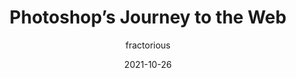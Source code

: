 ---
author: fractorious
date: 2021-10-26
publisher: chromiumdev
tags:
  - meta
target_url: https://web.dev/ps-on-the-web/
title: Photoshop’s Journey to the Web
---